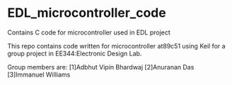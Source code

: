 # EDL_microcontroller_code
Contains C code for microcontroller used in EDL project

This repo contains code written for microcontroller at89c51 using Keil for a group project in EE344:Electronic Design Lab.

Group members are:
[1]Adbhut Vipin Bhardwaj [2]Anuranan Das [3]Immanuel Williams
